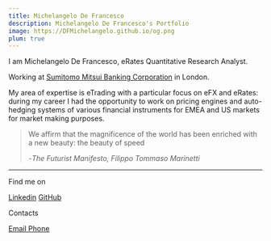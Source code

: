 ```yaml
---
title: Michelangelo De Francesco
description: Michelangelo De Francesco's Portfolio
image: https://DFMichelangelo.github.io/og.png
plum: true
---
```


<script setup lag="ts">
const isBasePath= window.location.pathname === "/"
</script>

<div v-if="isBasePath">
I am Michelangelo De Francesco, eRates Quantitative Research Analyst.

Working at [<span i-mdi:bank-outline/> Sumitomo Mitsui Banking Corporation](https://www.smbcgroup.com/) in London.<br>

My area of expertise is eTrading with a particular focus on eFX and eRates: during my career I had the opportunity to work on pricing engines and auto-hedging systems of various financial instruments for EMEA and US markets for market making purposes.

> We affirm that the magnificence of the world has been enriched with a new beauty: the beauty of speed  
>
> -<cite>The Futurist Manifesto, Filippo Tommaso Marinetti</cite>

---
  <div flex="~ justify-between">
    <div>
      <div>Find me on</div>
      <p flex="~ gap-3 wrap" class="mt--0!">
        <a href="https://www.linkedin.com/in/dfmichelangelo/" target="_blank"><span op75 i-simple-icons-linkedin /> Linkedin</a>
        <a href="https://github.com/dfmichelangelo" target="_blank"><span op75 i-simple-icons-github /> GitHub</a>
      </p>
    </div>
    <div id="contacts">
      <div flex="~ justify-end">Contacts</div>
        <p flex="~ gap-3 wrap justify-end" class="mt--0!">
        <VTooltip>
          <a href="mailto:df.michelangelo@gmail.com" target="_blank"><span op75 i-simple-icons-gmail /> Email
          </a>
          <template #popper>df.michelangelo@gmail.com</template>
        </VTooltip>
        <VTooltip>
          <a href="tel:+393316496194" target="_blank"><span op75 i-material-symbols:call /> Phone</a>
          <template #popper>+39 3316496194</template>
        </VTooltip>
        </p>
    </div>
  </div>
</div>